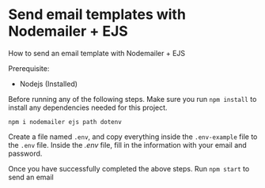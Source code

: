 
# Send email templates with Nodemailer + EJS

How to send an email template with Nodemailer + EJS

Prerequisite:
- Nodejs (Installed)

Before running any of the following steps. Make sure you run `npm install` to install any dependencies needed for this project. 
```
npm i nodemailer ejs path dotenv
```

Create a file named `.env`, and copy everything inside the `.env-example` file to the `.env` file. Inside the *.env* file, fill in the information with your email and password. 

Once you have successfully completed the above steps. Run `npm start` to send an email

